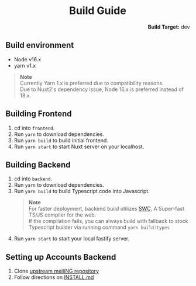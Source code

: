 <h1 align="center">Build Guide</h1>
<p align="right"><b>Build Target:</b> dev</p>

## Build environment
* Node v16.x
* yarn v1.x

> **Note**  
> Currently Yarn 1.x is preferred due to compatibility reasons.  
> Due to Nuxt2's dependency issue, Node 16.x is preferred instead of 18.x.  

## Building Frontend
1. cd into `frontend`.
2. Run `yarn` to download dependencies.
3. Run `yarn build` to build initial frontend.
4. Run `yarn start` to start Nuxt server on your localhost.

## Building Backend
1. cd into `backend`.
2. Run `yarn` to download dependencies.
3. Run `yarn build` to build Typescript code into Javascript.
   > **Note**  
   > For faster deployment, backend build utilizes [SWC](https://github.com/swc-project/swc), A Super-fast TS/JS compiler for the web.  
   > If the compilation fails, you can always build with fallback to stock Typescript builder via running command `yarn build:types`  
4. Run `yarn start` to start your local fastify server.

## Setting up Accounts Backend
1. Clone [upstream meiliNG repository](https://github.com/meili-NG/meiliNG)
2. Follow directions on [INSTALL.md](https://github.com/meili-NG/meiliNG/blob/main/INSTALL.md)  
